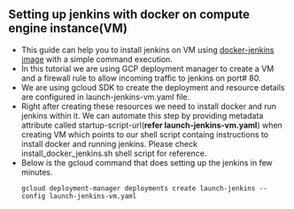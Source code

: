 ## Setting up jenkins with docker on compute engine instance(VM)
- This guide can help you to install jenkins on VM using [docker-jenkins image](https://hub.docker.com/_/jenkins/) with a simple command execution.
- In this tutorial we are using GCP deployment manager to create a VM and a firewall rule to allow incoming traffic to jenkins on port# 80.
- We are using gcloud SDK to create the deployment and resource details are configured in launch-jenkins-vm.yaml file.
- Right after creating these resources we need to install docker and run jenkins within it. 
We can automate this step by providing metadata attribute called startup-script-url(**refer launch-jenkins-vm.yaml**) when creating VM which points to our 
shell script containg instructions to install docker and running jenkins. Please check install_docker_jenkins.sh shell script for reference.
- Below is the gcloud command that does setting up the jenkins in few minutes.
  ```
  gcloud deployment-manager deployments create launch-jenkins --config launch-jenkins-vm.yaml
  ```
